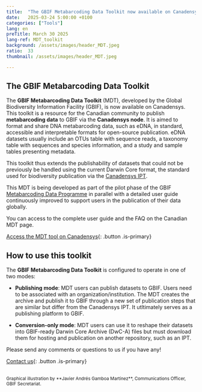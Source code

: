 ```yaml
---
title:  "The GBIF Metabarcoding Data Toolkit now available on Canadensys"
date:   2025-03-24 5:00:00 +0100
categories: ["Tools"]
lang: en
preTitle: March 30 2025
lang-ref: MDT_toolkit
background: /assets/images/header_MDT.jpeg
ratio:  33
thumbnail: /assets/images/header_MDT.jpeg

---
```




## The GBIF Metabarcoding Data Toolkit

The **GBIF Metabarcoding Data Toolkit** (MDT), developed by the Global Biodiversity Information Facility (GBIF), is now available on Canadensys. This toolkit is a resource for the Canadian community to publish **metabarcoding data** to GBIF via the **Canadensys node**. It is aimed to format and share DNA metabarcoding data, such as eDNA, in standard, accessible and interpretable formats for open-source publication. eDNA datasets usually include an OTUs table with sequence reads, a taxonomy table with sequences and species information, and a study and sample tables presenting metadata.

This toolkit thus extends the publishability of datasets that could not be previously be handled using the current Darwin Core format, the standard used for biodiversity publication via the [Canadensys IPT](https://data.canadensys.net/ipt/).


This MDT is being developed as part of the pilot phase of the GBIF [Metabarcoding Data Programme](https://www.gbif.org/metabarcoding) in parallel with a detailed user guide continuously improved to support users in the publication of their data globally.

You can access to the complete user guide and the FAQ on the Canadian MDT page.

[Access the MDT tool on Canadensys](https://mdt.canadensys.net/){: .button .is-primary}



## How to use this toolkit

The **GBIF Metabarcoding Data Toolkit** is configured to operate in one of two modes:

* **Publishing mode**: MDT users can publish datasets to GBIF. Users need to be associated with an organization/institution. The MDT creates the archive and publish it to GBIF through a new set of publication steps that are similar but differ from the Canadensys IPT. It utltimately serves as a publishing platform to GBIF.

* **Conversion-only mode**: MDT users can use it to reshape their datasets into GBIF-ready Darwin Core Archive (DwC-A) files but must download them for hosting and publication on another repository, such as an IPT.



Please send any comments or questions to us if you have any!

[Contact us](mailto:canadensys.network@gmail.com){: .button .is-primary}


<br>

<small>
Graphical illustration by **Javier Andrés Gamboa Martínez**, Communications Officer, GBIF Secretariat.
</small>




